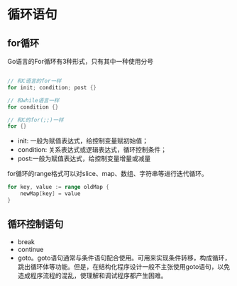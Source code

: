 # 循环语句

## for循环

Go语言的For循环有3种形式，只有其中一种使用分号

```go

// 和C语言的for一样
for init; condition; post {}

// 和while语言一样
for condition {}

// 和C的for(;;)一样
for {}

```

- init: 一般为赋值表达式，给控制变量赋初始值；
- condition: 关系表达式或逻辑表达式，循环控制条件；
- post:一般为赋值表达式，给控制变量增量或减量



for循环的range格式可以对slice、map、数组、字符串等进行迭代循环。

```go
for key, value := range oldMap {
    newMap[key] = value
}
```



## 循环控制语句

- break
- continue
- goto。goto语句通常与条件语句配合使用。可用来实现条件转移，构成循环，跳出循环体等功能。但是，在结构化程序设计一般不主张使用goto语句，以免造成程序流程的混乱，使理解和调试程序都产生困难。
